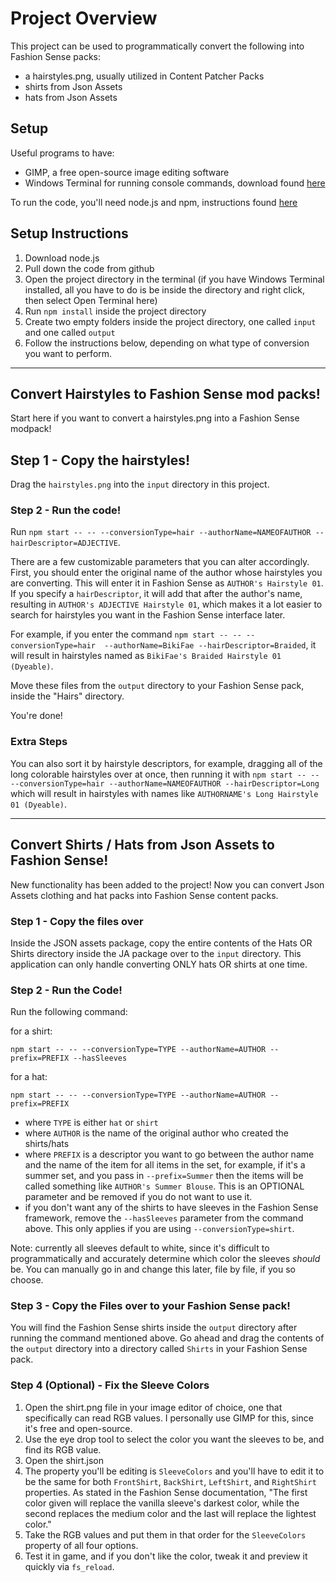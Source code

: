 # Project Overview

This project can be used to programmatically convert the following into Fashion Sense packs: 
- a hairstyles.png, usually utilized in Content Patcher Packs 
- shirts from Json Assets
- hats from Json Assets

## Setup
Useful programs to have: 
- GIMP, a free open-source image editing software
- Windows Terminal for running console commands, download found [here](https://apps.microsoft.com/store/detail/9N0DX20HK701?hl=en-us&gl=US)

To run the code, you'll need node.js and npm, instructions found [here](https://docs.npmjs.com/downloading-and-installing-node-js-and-npm/)

## Setup Instructions
1. Download node.js
2. Pull down the code from github
3. Open the project directory in the terminal (if you have Windows Terminal installed, all you have to do is be inside the directory and right click, then select Open Terminal here)
4. Run `npm install` inside the project directory
5. Create two empty folders inside the project directory, one called `input` and one called `output` 
6. Follow the instructions below, depending on what type of conversion you want to perform. 

-------

## Convert Hairstyles to Fashion Sense mod packs!

Start here if you want to convert a hairstyles.png into a Fashion Sense modpack!

## Step 1 - Copy the hairstyles!

Drag the `hairstyles.png` into the `input` directory in this project.

### Step 2 - Run the code!
Run `npm start -- -- --conversionType=hair --authorName=NAMEOFAUTHOR --hairDescriptor=ADJECTIVE`.

There are a few customizable parameters that you can alter accordingly. First,
you should enter the original name of the author whose hairstyles you are
converting. This will enter it in Fashion Sense as `AUTHOR's Hairstyle 01`. If
you specify a `hairDescriptor`, it will add that after the author's name,
resulting in `AUTHOR's ADJECTIVE Hairstyle 01`, which makes it a lot easier to
search for hairstyles you want in the Fashion Sense interface later.

For example, if you enter the command `npm start -- -- --conversionType=hair  --authorName=BikiFae --hairDescriptor=Braided`, it will result in hairstyles named as `BikiFae's Braided Hairstyle 01 (Dyeable)`.

Move these files from the `output` directory to your Fashion Sense pack, inside
the "Hairs" directory.

You're done!

### Extra Steps 

You can also sort it by hairstyle descriptors, for example, dragging all of the long colorable hairstyles over at once, then running it with `npm start -- -- --conversionType=hair --authorName=NAMEOFAUTHOR --hairDescriptor=Long` which will result in hairstyles with names like `AUTHORNAME's Long Hairstyle 01 (Dyeable)`. 

--------------


## Convert Shirts / Hats from Json Assets to Fashion Sense!

New functionality has been added to the project! Now you can convert Json Assets
clothing and hat packs into Fashion Sense content packs.

### Step 1 - Copy the files over
Inside the JSON assets package, copy the entire contents of the Hats OR Shirts
directory inside the JA package over to the `input` directory. This application
can only handle converting ONLY hats OR shirts at one time.

### Step 2 - Run the Code!
Run the following command:

for a shirt:
```
npm start -- -- --conversionType=TYPE --authorName=AUTHOR --prefix=PREFIX --hasSleeves
```
for a hat:
```
npm start -- -- --conversionType=TYPE --authorName=AUTHOR --prefix=PREFIX
```
- where `TYPE` is either `hat` or `shirt`
- where `AUTHOR` is the name of the original author who created the shirts/hats
- where `PREFIX` is a descriptor you want to go between the author name and the
name of the item for all items in the set, for example, if it's a summer set,
and you pass in `--prefix=Summer` then the items will be called something like
`AUTHOR's Summer Blouse`. This is an OPTIONAL parameter and be removed if you
do not want to use it.
- if you don't want any of the shirts to have sleeves in the Fashion Sense
framework, remove the `--hasSleeves` parameter from the command above. This
only applies if you are using `--conversionType=shirt`.

Note: currently all sleeves default to white, since it's difficult to
programmatically and accurately determine which color the sleeves *should* be.
You can manually go in and change this later, file by file, if you so choose.

### Step 3 - Copy the Files over to your Fashion Sense pack!
You will find the Fashion Sense shirts inside the `output` directory after
running the command mentioned above. Go ahead and drag the contents of the
`output` directory into a directory called `Shirts` in your Fashion Sense pack.


### Step 4 (Optional) - Fix the Sleeve Colors
1. Open the shirt.png file in your image editor of choice, one that specifically
can read RGB values. I personally use GIMP for this, since it's free and
open-source.
2. Use the eye drop tool to select the color you want the sleeves to be, and
find its RGB value.
3. Open the shirt.json
4. The property you'll be editing is `SleeveColors` and you'll have to edit it
to be the same for both `FrontShirt`, `BackShirt`, `LeftShirt`, and `RightShirt`
properties. As stated in the Fashion Sense documentation, "The first color
given will replace the vanilla sleeve's darkest color, while the second
replaces the medium color and the last will replace the lightest color."
5. Take the RGB values and put them in that order for the `SleeveColors`
property of all four options.
6. Test it in game, and if you don't like the color, tweak it and preview it
quickly via `fs_reload`.


